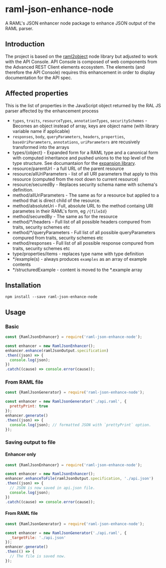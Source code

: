 # raml-json-enhance-node

A RAML's JSON enhancer node package to enhance JSON output of the RAML parser.

## Introduction

The project is based on the [raml2object](https://github.com/raml2html/raml2obj) node library but adjusted to work with the API Console.
API Console is composed of web components from the Advanced REST Client elements ecosystem. The elements (and therefore the API Console) requires this enhancement in order to display documentation for the API spec.

## Affected properties

This is the list of properties in the JavaScript object returned by the RAL JS parser affected by the enhancement process
- `types`, `traits`, `resourceTypes`, `annotationTypes`, `securitySchemes` - Becomes an object instead of array, keys are object name (with library variable name if applicable)
- `responses`, `body`, `queryParameters`, `headers`, `properties`, `baseUriParameters`, `annotations`, `uriParameters` are recusively transformed into the arrays
- types/{object} - Expanded form for a RAML type and a canonical form with computed inheritance and pushed unions to the top level of the type structure. See documantaion for the [expansion library](https://github.com/raml-org/raml-parser-toolbelt/tree/master/tools/datatype-expansion).
- resource/parentUrl - a full URL of the parent resource
- resource/allUriParameters - list of all URI parameters that apply to this resource (computed from the root down to current resource)
- resource/securedBy - Replaces security schema name with schema's definition.
- method/allUriParameters - The same as for a resource but applied to a method that is direct child of the resource.
- method/absoluteUri - Full, absolute URL to the method containg URI parametes in their RAML's form, eg `/{fileId}`
- method/securedBy - The same as for the resource
- method/\*/headers - Full list of all possible headers compured from traits, security schemes etc
- method/\*/queryParameters - Full list of all possible queryParameters compured from traits, security schemes etc
- method/responses - Full list of all possible response compured from traits, security schemes etc
- type/properties/items - replaces type name with type definition
- \*/example(s) - always produces `examples` as an array of example contents
- \*/structuredExample - content is moved to the \*.example array

## Installation

```
npm install --save raml-json-enhance-node
```

## Usage

### Basic

```javascript
const {RamlJsonEnhancer} = require('raml-json-enhance-node');

const enhancer = new RamlJsonEnhancer();
enhancer.enhance(ramlJsonOutput.specification)
.then((json) => {
  console.log(json);
})
.catch((cause) => console.error(cause));
```

### From RAML file

```javascript
const {RamlJsonGenerator} = require('raml-json-enhance-node');

const enhancer = new RamlJsonGenerator('./api.raml', {
  prettyPrint: true
});
enhancer.generate()
.then((json) => {
  console.log(json); // formatted JSON with `prettyPrint` option.
});
```

### Saving output to file

#### Enhancer only

```javascript
const {RamlJsonEnhancer} = require('raml-json-enhance-node');

const enhancer = new RamlJsonEnhancer();
enhancer.enhanceToFile(ramlJsonOutput.specification, './api.json')
.then((json) => {
  // JSON is now saved in api.json file.
  console.log(json);
})
.catch((cause) => console.error(cause));
```

#### From RAML file

```javascript
const {RamlJsonGenerator} = require('raml-json-enhance-node');

const enhancer = new RamlJsonGenerator('./api.raml', {
  _targetFile: './api.json'
});
enhancer.generate()
.then(() => {
  // The file is saved now.
});
```
